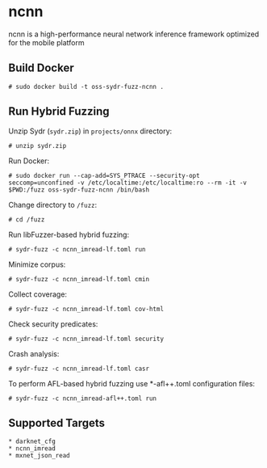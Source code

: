 # ncnn

ncnn is a high-performance neural network inference framework optimized for the mobile platform

## Build Docker

    # sudo docker build -t oss-sydr-fuzz-ncnn .

## Run Hybrid Fuzzing

Unzip Sydr (`sydr.zip`) in `projects/onnx` directory:

    # unzip sydr.zip

Run Docker:

    # sudo docker run --cap-add=SYS_PTRACE --security-opt seccomp=unconfined -v /etc/localtime:/etc/localtime:ro --rm -it -v $PWD:/fuzz oss-sydr-fuzz-ncnn /bin/bash

Change directory to `/fuzz`:

    # cd /fuzz

Run libFuzzer-based hybrid fuzzing:

    # sydr-fuzz -c ncnn_imread-lf.toml run

Minimize corpus:

    # sydr-fuzz -c ncnn_imread-lf.toml cmin

Collect coverage:

    # sydr-fuzz -c ncnn_imread-lf.toml cov-html

Check security predicates:

    # sydr-fuzz -c ncnn_imread-lf.toml security

Crash analysis:

    # sydr-fuzz -c ncnn_imread-lf.toml casr

To perform AFL-based hybrid fuzzing use *-afl++.toml configuration files:

    # sydr-fuzz -c ncnn_imread-afl++.toml run

## Supported Targets

    * darknet_cfg
    * ncnn_imread
    * mxnet_json_read
